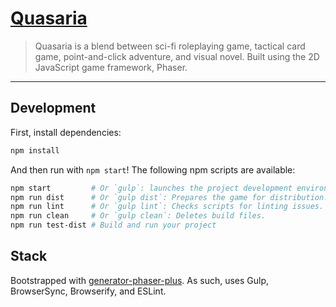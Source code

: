 # [Quasaria](https://example.com/my-game/)

>   Quasaria is a blend between sci-fi roleplaying game, tactical card game,
>   point-and-click adventure, and visual novel. Built using the 2D JavaScript
>   game framework, Phaser.

---

## Development

First, install dependencies:

```sh
npm install
```

And then run with `npm start`! The following npm scripts are available:

```sh
npm start         # Or `gulp`: launches the project development environment.
npm run dist      # Or `gulp dist`: Prepares the game for distribution.
npm run lint      # Or `gulp lint`: Checks scripts for linting issues.
npm run clean     # Or `gulp clean`: Deletes build files.
npm run test-dist # Build and run your project
```

## Stack

Bootstrapped with [generator-phaser-plus](https://github.com/rblopes/generator-phaser-plus). As such, uses Gulp, BrowserSync, Browserify, and ESLint.
